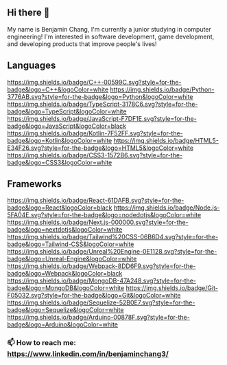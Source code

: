 ## Hi there 👋
My name is Benjamin Chang, I'm currently a junior studying in computer engineering! I'm interested in software development, game development, and developing products that improve people's lives!

## Languages
https://img.shields.io/badge/C++-00599C.svg?style=for-the-badge&logo=C++&logoColor=white
https://img.shields.io/badge/Python-3776AB.svg?style=for-the-badge&logo=Python&logoColor=white
https://img.shields.io/badge/TypeScript-3178C6.svg?style=for-the-badge&logo=TypeScript&logoColor=white
https://img.shields.io/badge/JavaScript-F7DF1E.svg?style=for-the-badge&logo=JavaScript&logoColor=black
https://img.shields.io/badge/Kotlin-7F52FF.svg?style=for-the-badge&logo=Kotlin&logoColor=white
https://img.shields.io/badge/HTML5-E34F26.svg?style=for-the-badge&logo=HTML5&logoColor=white
https://img.shields.io/badge/CSS3-1572B6.svg?style=for-the-badge&logo=CSS3&logoColor=white

## Frameworks
https://img.shields.io/badge/React-61DAFB.svg?style=for-the-badge&logo=React&logoColor=black
https://img.shields.io/badge/Node.js-5FA04E.svg?style=for-the-badge&logo=nodedotjs&logoColor=white
https://img.shields.io/badge/Next.js-000000.svg?style=for-the-badge&logo=nextdotjs&logoColor=white
https://img.shields.io/badge/Tailwind%20CSS-06B6D4.svg?style=for-the-badge&logo=Tailwind-CSS&logoColor=white
https://img.shields.io/badge/Unreal%20Engine-0E1128.svg?style=for-the-badge&logo=Unreal-Engine&logoColor=white
https://img.shields.io/badge/Webpack-8DD6F9.svg?style=for-the-badge&logo=Webpack&logoColor=black
https://img.shields.io/badge/MongoDB-47A248.svg?style=for-the-badge&logo=MongoDB&logoColor=white
https://img.shields.io/badge/Git-F05032.svg?style=for-the-badge&logo=Git&logoColor=white
https://img.shields.io/badge/Sequelize-52B0E7.svg?style=for-the-badge&logo=Sequelize&logoColor=white
https://img.shields.io/badge/Arduino-00878F.svg?style=for-the-badge&logo=Arduino&logoColor=white

### 📫 How to reach me: https://www.linkedin.com/in/benjaminchang3/

<!--
**bchang3/bchang3** is a ✨ _special_ ✨ repository because its `README.md` (this file) appears on your GitHub profile.

Here are some ideas to get you started:

- 🔭 I’m currently working on ...
- 🌱 I’m currently learning ...
- 👯 I’m looking to collaborate on ...
- 🤔 I’m looking for help with ...
- 💬 Ask me about ...
- 📫 How to reach me: ...
- 😄 Pronouns: ...
- ⚡ Fun fact: ...
-->
